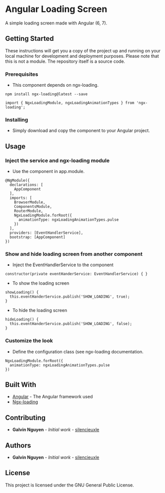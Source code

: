 # Angular Loading Screen
A simple loading screen made with Angular (6, 7).

## Getting Started

These instructions will get you a copy of the project up and running on your local machine for development and deployment purposes.
Please note that this is not a module. The repository itself is a source code.

### Prerequisites
- This component depends on ngx-loading.

```
npm install ngx-loading@latest --save
```

```
import { NgxLoadingModule, ngxLoadingAnimationTypes } from 'ngx-loading';
```

### Installing

* Simply download and copy the component to your Angular project.

## Usage
### Inject the service and ngx-loading module

- Use the component in app.module.

```
@NgModule({
  declarations: [
    AppComponent
  ],
  imports: [
    BrowserModule,
    ComponentsModule,
    RouterModule,
    NgxLoadingModule.forRoot({
      animationType: ngxLoadingAnimationTypes.pulse
    })
  ],
  providers: [EventHandlerService],
  bootstrap: [AppComponent]
})
```

### Show and hide loading screen from another component

- Inject the EventHandlerService to the component

```
constructor(private eventHanderService: EventHandlerService) { }
```

- To show the loading screen

```
showLoading() {
  this.eventHanderService.publish('SHOW_LOADING', true);
}
```

- To hide the loading screen

```
hideLoading() {
  this.eventHanderService.publish('SHOW_LOADING', false);
}
```

### Customize the look

- Define the configuration class (see ngx-loading documentation.

```
NgxLoadingModule.forRoot({
  animationType: ngxLoadingAnimationTypes.pulse
})
```

## Built With

* [Angular](https://angular.io/) - The Angular framework used
* [Ngx-loading](https://github.com/Zak-C/ngx-loading)

## Contributing

* **Galvin Nguyen** - *Initial work* - [silencieuxle](https://github.com/silencieuxle)

## Authors

* **Galvin Nguyen** - *Initial work* - [silencieuxle](https://github.com/silencieuxle)

## License

This project is licensed under the GNU General Public License.
